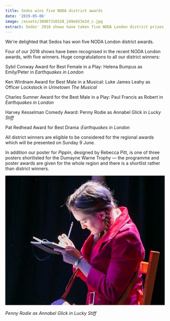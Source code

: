 ```yaml
---
title: Sedos wins five NODA district awards
date: '2019-05-06'
image: /assets/30907316528_249eb53e3d_c.jpg
extract: Sedos' 2018 shows have taken five NODA London district prizes
---
```

We're delighted that Sedos has won five NODA London district awards.

Four of our 2018 shows have been recognised in the recent NODA London awards, with five winners. Huge congratulations to all our district winners:

Sybil Conway Award for Best Female in a Play: Helena Bumpus as Emily/Peter in *Earthquakes in London*

Ken Wirdnam Award for Best Male in a Musical: Luke James Leahy as Officer Lockstock in *Urinetown The Musical*

Charles Sumner Award for the Best Male in a Play: Paul Francis as Robert in *Earthquakes in London*

Harvey Kesselman Comedy Award: Penny Rodie as Annabel Glick in *Lucky Stiff*

Pat Redhead Award for Best Drama :*Earthquakes in London*

All district winners are eligible to be considered for the regional awards which will be presented on Sunday 9 June.

In addition our poster for *Pippin*, designed by Rebecca Pitt, is one of three posters shortlisted for the Dumayne Warne Trophy — the programme and poster awards are given for the whole region and there is a shortlist rather than district winners.

![](/assets/30907316528_249eb53e3d_c.jpg)

*Penny Rodie as Annabel Glick in Lucky Stiff*
